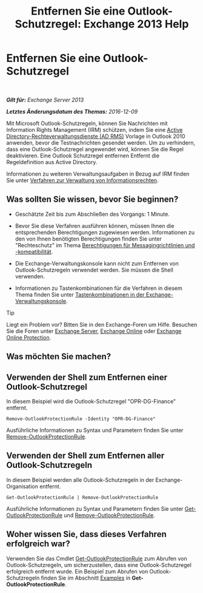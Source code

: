 ﻿---
title: 'Entfernen Sie eine Outlook-Schutzregel: Exchange 2013 Help'
TOCTitle: Entfernen Sie eine Outlook-Schutzregel
ms:assetid: 569fc3be-b269-43f5-8797-73ab0691e685
ms:mtpsurl: https://technet.microsoft.com/de-de/library/Ee633467(v=EXCHG.150)
ms:contentKeyID: 50475690
ms.date: 05/22/2018
mtps_version: v=EXCHG.150
ms.translationtype: MT
---

# Entfernen Sie eine Outlook-Schutzregel

 

_**Gilt für:** Exchange Server 2013_

_**Letztes Änderungsdatum des Themas:** 2016-12-09_

Mit Microsoft Outlook-Schutzregeln, können Sie Nachrichten mit Information Rights Management (IRM) schützen, indem Sie eine [Active Directory-Rechteverwaltungsdienste (AD RMS)](https://technet.microsoft.com/en-us/library/hh831364.aspx) Vorlage in Outlook 2010 anwenden, bevor die Testnachrichten gesendet werden. Um zu verhindern, dass eine Outlook-Schutzregel angewendet wird, können Sie die Regel deaktivieren. Eine Outlook Schutzregel entfernen Entfernt die Regeldefinition aus Active Directory.

Informationen zu weiteren Verwaltungsaufgaben in Bezug auf IRM finden Sie unter [Verfahren zur Verwaltung von Informationsrechten](information-rights-management-procedures-exchange-2013-help.md).

## Was sollten Sie wissen, bevor Sie beginnen?

  - Geschätzte Zeit bis zum Abschließen des Vorgangs: 1 Minute.

  - Bevor Sie diese Verfahren ausführen können, müssen Ihnen die entsprechenden Berechtigungen zugewiesen werden. Informationen zu den von Ihnen benötigten Berechtigungen finden Sie unter "Rechteschutz" im Thema [Berechtigungen für Messagingrichtlinien und -kompatibilität](messaging-policy-and-compliance-permissions-exchange-2013-help.md).

  - Die Exchange-Verwaltungskonsole kann nicht zum Entfernen von Outlook-Schutzregeln verwendet werden. Sie müssen die Shell verwenden.

  - Informationen zu Tastenkombinationen für die Verfahren in diesem Thema finden Sie unter [Tastenkombinationen in der Exchange-Verwaltungskonsole](keyboard-shortcuts-in-the-exchange-admin-center-exchange-online-protection-help.md).


> [!TIP]
> Liegt ein Problem vor? Bitten Sie in den Exchange-Foren um Hilfe. Besuchen Sie die Foren unter <A href="https://go.microsoft.com/fwlink/p/?linkid=60612">Exchange Server</A>, <A href="https://go.microsoft.com/fwlink/p/?linkid=267542">Exchange Online</A> oder <A href="https://go.microsoft.com/fwlink/p/?linkid=285351">Exchange Online Protection</A>.



## Was möchten Sie machen?

## Verwenden der Shell zum Entfernen einer Outlook-Schutzregel

In diesem Beispiel wird die Outlook-Schutzregel "OPR-DG-Finance" entfernt.

    Remove-OutlookProtectionRule -Identity "OPR-DG-Finance"

Ausführliche Informationen zu Syntax und Parametern finden Sie unter [Remove-OutlookProtectionRule](https://technet.microsoft.com/de-de/library/dd297961\(v=exchg.150\)).

## Verwenden der Shell zum Entfernen aller Outlook-Schutzregeln

In diesem Beispiel werden alle Outlook-Schutzregeln in der Exchange-Organisation entfernt.

    Get-OutlookProtectionRule | Remove-OutlookProtectionRule

Ausführliche Informationen zu Syntax und Parametern finden Sie unter [Get-OutlookProtectionRule](https://technet.microsoft.com/de-de/library/dd298004\(v=exchg.150\)) und [Remove-OutlookProtectionRule](https://technet.microsoft.com/de-de/library/dd297961\(v=exchg.150\)).

## Woher wissen Sie, dass dieses Verfahren erfolgreich war?

Verwenden Sie das Cmdlet [Get-OutlookProtectionRule](https://technet.microsoft.com/de-de/library/dd298004\(v=exchg.150\)) zum Abrufen von Outlook-Schutzregeln, um sicherzustellen, dass eine Outlook-Schutzregel erfolgreich entfernt wurde. Ein Beispiel zum Abrufen von Outlook-Schutzregeln finden Sie im Abschnitt [Examples](https://technet.microsoft.com/de-de/dd298004\(exchg.150\)#examples) in **Get-OutlookProtectionRule**.

